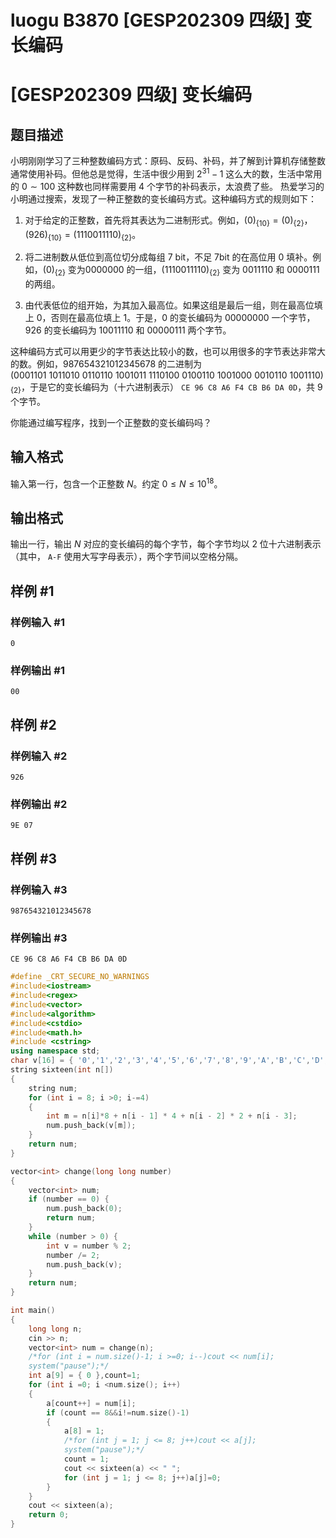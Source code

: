 # luogu B3870 [GESP202309 四级] 变长编码



# [GESP202309 四级] 变长编码

## 题目描述

小明刚刚学习了三种整数编码方式：原码、反码、补码，并了解到计算机存储整数通常使用补码。但他总是觉得，生活中很少用到 $2^{31}-1$ 这么大的数，生活中常用的 $0\sim 100$ 这种数也同样需要用 $4$ 个字节的补码表示，太浪费了些。
热爱学习的小明通过搜索，发现了一种正整数的变长编码方式。这种编码方式的规则如下：

1. 对于给定的正整数，首先将其表达为二进制形式。例如，$(0)_{\{10\}}=(0)_{\{2\}}$，$(926)_{\{10\}}=(1110011110)_{\{2\}}$。

2. 将二进制数从低位到高位切分成每组 $7$ bit，不足 $7$bit 的在高位用 $0$ 填补。例如，$(0)_{\{2\}}$ 变为$0000000$ 的一组，$(1110011110)_{\{2\}}$ 变为 $0011110$ 和 $0000111$ 的两组。

3. 由代表低位的组开始，为其加入最高位。如果这组是最后一组，则在最高位填上 $0$，否则在最高位填上 $1$。于是，$0$ 的变长编码为 $00000000$ 一个字节， $926$ 的变长编码为 $10011110$ 和 $00000111$ 两个字节。

这种编码方式可以用更少的字节表达比较小的数，也可以用很多的字节表达非常大的数。例如，$987654321012345678$ 的二进制为 $(0001101 \ 1011010 \ 0110110 \ 1001011 \ 1110100 \ 0100110 \ 1001000 \ 0010110 \ 1001110)_{\{2\}}$，于是它的变长编码为（十六进制表示） `CE 96 C8 A6 F4 CB B6 DA 0D`，共 $9$ 个字节。

你能通过编写程序，找到一个正整数的变长编码吗？

## 输入格式

输入第一行，包含一个正整数 $N$。约定 $0\le N \le 10^{18}$。

## 输出格式

输出一行，输出 $N$ 对应的变长编码的每个字节，每个字节均以 $2$ 位十六进制表示（其中， `A-F` 使用大写字母表示），两个字节间以空格分隔。

## 样例 #1

### 样例输入 #1

```
0
```

### 样例输出 #1

```
00
```

## 样例 #2

### 样例输入 #2

```
926
```

### 样例输出 #2

```
9E 07
```

## 样例 #3

### 样例输入 #3

```
987654321012345678
```

### 样例输出 #3

```
CE 96 C8 A6 F4 CB B6 DA 0D
```





```cpp
#define _CRT_SECURE_NO_WARNINGS
#include<iostream>
#include<regex>
#include<vector>
#include<algorithm>
#include<cstdio>
#include<math.h>
#include <cstring>
using namespace std;
char v[16] = { '0','1','2','3','4','5','6','7','8','9','A','B','C','D','E','F' };
string sixteen(int n[])
{
	string num;
	for (int i = 8; i >0; i-=4)
	{
		int m = n[i]*8 + n[i - 1] * 4 + n[i - 2] * 2 + n[i - 3];
		num.push_back(v[m]);
	}
	return num;
}

vector<int> change(long long number)
{
	vector<int> num;
	if (number == 0) {
		num.push_back(0);
		return num;
	}
	while (number > 0) {
		int v = number % 2;
		number /= 2;
		num.push_back(v);
	}
	return num;
}

int main()
{
	long long n;
	cin >> n;
	vector<int> num = change(n);
	/*for (int i = num.size()-1; i >=0; i--)cout << num[i];
	system("pause");*/
	int a[9] = { 0 },count=1;
	for (int i =0; i <num.size(); i++)
	{
		a[count++] = num[i];
		if (count == 8&&i!=num.size()-1)
		{
			a[8] = 1;
			/*for (int j = 1; j <= 8; j++)cout << a[j];
			system("pause");*/
			count = 1;
			cout << sixteen(a) << " ";
			for (int j = 1; j <= 8; j++)a[j]=0;
		}
	}
	cout << sixteen(a);
	return 0;
}
```

